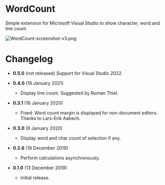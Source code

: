 # WordCount

Simple extension for Microsoft Visual Studio to show character, word and line count.

![WordCount-screenshot-v3.png](art/WordCount-screenshot-v3.png)

# Changelog

* **0.5.0** (not released)
  Support for Visual Studio 2022.

* **0.4.0** (16 January 2021)
  * Display line count. Suggested by Roman Thiel.

* **0.3.1** (16 January 2020)
  * Fixed: Word count margin is displayed for non-document editors. Thanks to Lars-Erik Aabech.

* **0.3.0** (8 January 2020)
  * Display word and char count of selection if any.

* **0.2.6** (18 December 2019)
  * Perform calculations asynchronously.

* **0.1.0** (13 December 2019)
  * Initial release.

